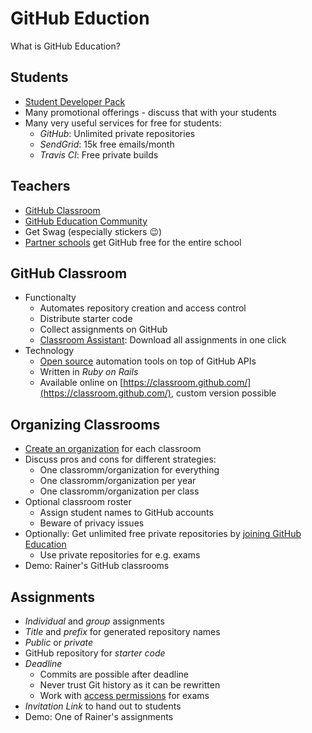 # GitHub Eduction

What is GitHub Education?


## Students

* [Student Developer Pack](https://education.github.com/pack)
* Many promotional offerings - discuss that with your students
* Many very useful services for free for students:
  * *GitHub*: Unlimited private repositories
  * *SendGrid*: 15k free emails/month
  * *Travis CI*: Free private builds


## Teachers

* [GitHub Classroom](https://classroom.github.com)
* [GitHub Education Community](https://education.github.community/)
* Get Swag (especially stickers :wink:)
* [Partner schools](https://education.github.com/partners) get GitHub free for the entire school


## GitHub Classroom

* Functionalty
  * Automates repository creation and access control
  * Distribute starter code
  * Collect assignments on GitHub
  * [Classroom Assistant](https://classroom.github.com/assistant/): Download all assignments in one click
* Technology
  * [Open source](https://github.com/education/classroom) automation tools on top of GitHub APIs
  * Written in *Ruby on Rails*
  * Available online on [https://classroom.github.com/](https://classroom.github.com/), custom version possible


## Organizing Classrooms

* [Create an organization](https://help.github.com/articles/creating-a-new-organization-from-scratch/) for each classroom
* Discuss pros and cons for different strategies:
  * One classromm/organization for everything
  * One classromm/organization per year
  * One classromm/organization per class
* Optional classroom roster
  * Assign student names to GitHub accounts
  * Beware of privacy issues
* Optionally: Get unlimited free private repositories by [joining GitHub Education](https://education.github.com/discount_requests/new)
  * Use private repositories for e.g. exams
* Demo: Rainer's GitHub classrooms


## Assignments

* *Individual* and *group* assignments
* *Title* and *prefix* for generated repository names
* *Public* or *private*
* GitHub repository for *starter code*
* *Deadline*
  * Commits are possible after deadline
  * Never trust Git history as it can be rewritten
  * Work with [access permissions](https://help.github.com/articles/access-permissions-on-github/) for exams
* *Invitation Link* to hand out to students
* Demo: One of Rainer's assignments


